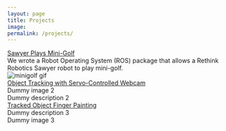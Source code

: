 ```yaml
---
layout: page
title: Projects
image:
permalink: /projects/
---
```


<!-- Mini-golf -->
<div class="project-entry">
    <a href="/minigolf/">
        <div class="project-title">
            Sawyer Plays Mini-Golf
        </div>
    </a>
    <div class="project-content">
        <div class="project-desc">
            We wrote a Robot Operating System (ROS) package that allows a Rethink Robotics Sawyer robot to play mini-golf.
        </div>
        <div class="project-img">
            <img src="/img/sawyer_minigolf.gif" alt="minigolf gif">
        </div>
    </div>
</div>

<!-- Object Tracking -->
<div class="project-entry">
    <a href="">
        <div class="project-title">
            Object Tracking with Servo-Controlled Webcam
        </div>
    </a>
    <div class="project-content">
        <div class="project-img">
            Dummy image 2
        </div>
        <div class="project-desc">
            Dummy description 2
        </div>
    </div>
</div>

<!-- Finger Painting -->
<div class="project-entry">
    <a href="">
        <div class="project-title">
            Tracked Object Finger Painting
        </div>
    </a>
    <div class="project-content">
        <div class="project-desc">
            Dummy description 3
        </div>
        <div class="project-img">
            Dummy image 3
        </div>
    </div>
</div>
